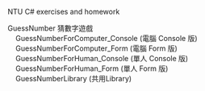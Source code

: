 NTU C# exercises and homework

GuessNumber 猜數字遊戲<br/> 
&nbsp;&nbsp;&nbsp;&nbsp;GuessNumberForComputer_Console	(電腦 Console 版) <br/> 
&nbsp;&nbsp;&nbsp;&nbsp;GuessNumberForComputer_Form	   (電腦 Form 版) <br/> 
&nbsp;&nbsp;&nbsp;&nbsp;GuessNumberForHuman_Console	   (單人 Console 版) <br/> 
&nbsp;&nbsp;&nbsp;&nbsp;GuessNumberForHuman_Form	      (單人 Form 版) <br/> 
&nbsp;&nbsp;&nbsp;&nbsp;GuessNumberLibrary		         (共用Library)
